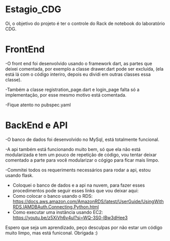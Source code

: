 # Estagio_CDG
Oi, o objetivo do projeto é ter o controle do Rack de notebook do laboratório CDG.

# FrontEnd
-O front end foi desenvolvido usando o framework dart, as partes que deixei comentada, por exemplo a classe drawer.dart pode ser excluída, (ela está lá com o código interiro, depois eu dividi em outras classes essa classe).

-Também a classe registration_page.dart e login_page falta só a implementação, por esse mesmo motivo está comentada.

-Fique atento no pubspec.yaml


# BackEnd e API
-O banco de dados foi desenvolvido no MySql, está totalmente funcional.

-A api também está funcionando muito bem, só que ela não está modularizada e tem um pouco de repetição de código, vou tentar deixar comentado a parte para você modularizar o cógigo para ficar mais limpo.

-Commitei todos os requeriments necessários para rodar a api, estou usando flask.
- Coloquei o banco de dados e a api na nuvem, para fazer esses procedimentos pode seguir esses links que vou deixar aqui:
- Como colocar o banco usando o RDS: https://docs.aws.amazon.com/AmazonRDS/latest/UserGuide/UsingWithRDS.IAMDBAuth.Connecting.Python.html
- Como executar uma instância usando EC2: https://youtu.be/z5XiVh6v4uI?si=WQ-3S0-lBw3dHee3
  

Espero que seja um aprendizado, peço desculpas por não estar um código muito limpo, mas está funiconal.
Obrigada :)
